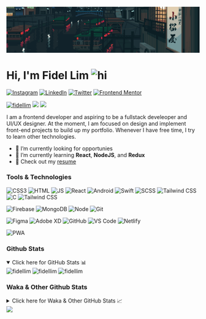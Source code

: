 ![Tokyo Downtown](tokyoDowntown.gif)

# Hi, I'm Fidel Lim <img src="https://user-images.githubusercontent.com/1303154/88677602-1635ba80-d120-11ea-84d8-d263ba5fc3c0.gif" width="28px" alt="hi">

[![Instagram](https://img.shields.io/badge/-Instagram-E4405F?logo=instagram&logoColor=white&style=flat-square)](https://www.instagram.com/_fidel_lim_/)
[![LinkedIn](https://img.shields.io/badge/-LinkedIn-0A66C2?logo=linkedin&style=flat-square)](https://www.linkedin.com/in/fidellim/)
[![Twitter](https://img.shields.io/badge/-Twitter-1DA1F2?logo=twitter&logoColor=white&style=flat-square)](https://twitter.com/fidellim)
[![Frontend Mentor](https://img.shields.io/badge/-Frontend_Mentor-3F54A3?logo=frontendmentor&logoColor=white&style=flat-square)](https://www.frontendmentor.io/profile/fidellim)

[<img src="https://komarev.com/ghpvc/?username=fidellim&label=Profile%20views&color=0e75b6&style=flat-square" alt="fidellim" />](https://github.com/fidellim/fidellim)
[<img src="https://img.shields.io/badge/Email-lim.fidel%40gmail.com-orange?style=flat-square&logo=gmail">](mailto:lim.fidel@gmail.com)
[<img src="https://img.shields.io/badge/Personal%20Site-fidellim--portfolio.netlify.app-red?style=flat-square&logo=safari">](https://fidellim-portfolio.netlify.app/)

I am a frontend developer and aspiring to be a fullstack develeoper and UI/UX designer. At the moment, I am focused on design and implement front-end projects to build up my portfolio. Whenever I have free time, I try to learn other technologies.

- 🔭 I’m currently looking for opportunies
- 🌱 I’m currently learning **React**, **NodeJS**, and **Redux**
- 📝 Check out my [resume](https://drive.google.com/file/d/12o73Dl_-TSjDzTQmxxTFEbZvliw326vH/view?usp=sharing)

### Tools & Technologies

![CSS3](https://img.shields.io/badge/-CSS-157286?logo=css3&style=flat-square)
![HTML](https://img.shields.io/badge/-HTML-E34F26?logo=html5&logoColor=white&style=flat-square)
![JS](https://img.shields.io/badge/-Javascript-F7DF1E?logo=javascript&logoColor=black&logoWidth=25&style=flat-square)
![React](https://img.shields.io/badge/-React-61DAFB?logo=react&logoColor=white&style=flat-square)
![Android](https://img.shields.io/badge/-Android-3DDC84?logo=android&logoColor=black&logoWidth=25&style=flat-square)
![Swift](https://img.shields.io/badge/-Swift-FA7343?logo=swift&logoColor=white&logoWidth=25&style=flat-square)
![SCSS](https://img.shields.io/badge/-SASS-C76494?logo=sass&logoColor=white&logoWidth=25&style=flat-square)
![Tailwind CSS](https://img.shields.io/badge/-Tailwind_CSS-15B3C0?logo=tailwindcss&logoColor=white&logoWidth=25&style=flat-square)
![C](https://img.shields.io/badge/-A8B9CC?logo=C&logoColor=white&logoWidth=25&style=flat-square)
![Tailwind CSS](https://img.shields.io/badge/-Bash-4EAA25?logo=gnubash&logoColor=white&logoWidth=25&style=flat-square)

![Firebase](https://img.shields.io/badge/-Firebase-F05032?logo=firebase&logoColor=white&style=flat-square)
![MongoDB](https://img.shields.io/badge/-MongoDB-47A248?logo=mongodb&logoColor=white&style=flat-square)
![Node](https://img.shields.io/badge/-NodeJS-F05032?logo=node.js&logoColor=white&style=flat-square)
![Git](https://img.shields.io/badge/-Git-F05032?logo=git&logoColor=white&style=flat-square)

![Figma](https://img.shields.io/badge/-Figma-F24E1E?logo=figma&logoColor=white&style=flat-square)
![Adobe XD](https://img.shields.io/badge/-Adobe%20XD-FF61F6?logo=adobe%20xd&logoColor=black&logoWidth=25&style=flat-square)
![GitHub](https://img.shields.io/badge/-GitHub-181717?logo=github&style=flat-square)
![VS Code](https://img.shields.io/badge/-VS%20Code-007ACC?logo=visual%20studio%20code&style=flat-square)
![Netlify](https://img.shields.io/badge/-Netlify-00C7B7?logo=netlify&logoColor=white&style=flat-square)

![PWA](https://img.shields.io/badge/-PWA-550EBE?logo=pwa&logoColor=white&style=flat-square)

### Github Stats

<details open>
	<summary>
		Click here for GitHub Stats 📊
	</summary>
	
<img src="https://github-readme-stats.vercel.app/api/top-langs/?username=fidellim&layout=compact&langs_count=8&hide=scss,css,html&theme=dracula&border_color=ff4499" alt="fidellim" />
<img src="https://github-readme-stats.vercel.app/api?username=fidellim&show_icons=true&locale=en&theme=tokyonight&hide_border=true" alt="fidellim" />
<img src="https://github-readme-streak-stats.herokuapp.com?user=fidellim&theme=material-palenight&hide_border=true&date_format=M%20j%5B%2C%20Y%5D" alt="fidellim" />

</details>

### Waka & Other Github Stats

<details>
	<summary>
		Click here for Waka & Other GitHub Stats 📈
	</summary>
	
<!--START_SECTION:waka-->

<!--END_SECTION:waka-->

</details>

<img src="https://capsule-render.vercel.app/api?type=waving&color=gradient&height=80&section=footer"/>

<!-- https://github.com/JaeSeoKim/badge42 -->
<!-- <details>
<summary>
<img src="https://img.shields.io/badge/-Abu_Dhabi-000000?logo=42&style=flat-square">
</summary>

<img src="https://badge42.herokuapp.com/api/stats/flim?privacyEmail=true">
<img src="https://badge42.herokuapp.com/api/stats/flim?cursus=C%20Piscine&privacyEmail=true">

</details>
-->
